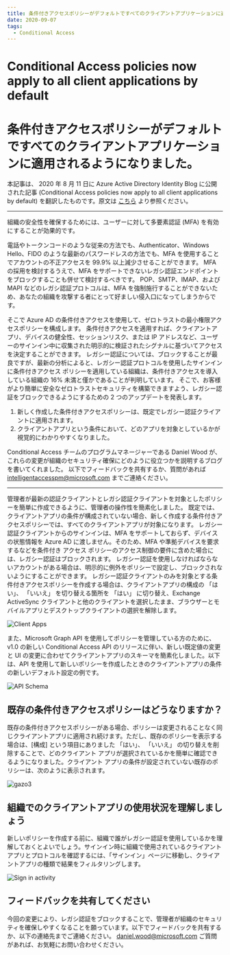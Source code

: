 ```yaml
---
title: 条件付きアクセスポリシーがデフォルトですべてのクライアントアプリケーションに適用されるようになりました。 
date: 2020-09-07 
tags: 
  - Conditional Access
---
```

# Conditional Access policies now apply to all client applications by default
# 条件付きアクセスポリシーがデフォルトですべてのクライアントアプリケーションに適用されるようになりました。

本記事は、 2020 年 8 月 11 日に Azure Active Directory Identity Blog に公開された記事 (Conditional Access policies now apply to all client applications by default) を翻訳したものです。原文は [こちら](https://techcommunity.microsoft.com/t5/azure-active-directory-identity/conditional-access-policies-now-apply-to-all-client-applications/ba-p/1257371) より参照ください。

---

組織の安全性を確保するためには、ユーザーに対して多要素認証 (MFA) を有効にすることが効果的です。

電話やトークンコードのような従来の方法でも、Authenticator、Windows Hello、FIDO のような最新のパスワードレスの方法でも、MFA を使用することでアカウントの不正アクセスを 99.9% 以上減少させることができます。
MFA の採用を検討するうえで、MFA をサポートできないレガシ認証エンドポイントをブロックすることも併せて検討するべきです。
POP、SMTP、IMAP、および MAPI などのレガシ認証プロトコルは、MFA を強制施行することができないため、あなたの組織を攻撃する者にとって好ましい侵入口になってしまうからです。

そこで Azure AD の条件付きアクセスを使用して、ゼロトラストの最小権限アクセスポリシーを構成します。
条件付きアクセスを適用すれば、クライアントアプリ、デバイスの健全性、セッションリスク、または IP アドレスなど、ユーザーのサインイン中に収集された明示的に検証されたシグナルに基づいてアクセスを決定することができます。
レガシー認証については、ブロックすることが最良ですが、最新の分析によると、レガシー認証プロトコルを使用したサインインに条件付きアクセス ポリシーを適用している組織は、条件付きアクセスを導入している組織の 16% 未満と僅かであることが判明しています。
そこで、お客様がより簡単に安全なゼロトラストセキュリティを構築できますよう、レガシー認証をブロックできるようにするための 2 つのアップデートを発表します。

1. 新しく作成した条件付きアクセスポリシーは、既定でレガシー認証クライアントに適用されます。
2. クライアントアプリという条件において、どのアプリを対象としているかが視覚的にわかりやすくなりました。

Conditional Access チームのプログラムマネージャーである Daniel Wood が、これらの変更が組織のセキュリティ確保にどのように役立つかを説明するブログを書いてくれました。
以下でフィードバックを共有するか、質問があれば intelligentaccesspm@microsoft.com までご連絡ください。


---



管理者が最新の認証クライアントとレガシ認証クライアントを対象としたポリシーを簡単に作成できるように、管理者の操作性を簡素化しました。
既定では、クライアントアプリの条件が構成されていない場合、新しく作成する条件付きアクセスポリシーでは、すべてのクライアントアプリが対象になります。
レガシー認証クライアントからのサインインは、MFA をサポートしておらず、デバイスの状態情報を Azure AD に渡しません。そのため、MFA や準拠デバイスを要求するなどを条件付き アクセス ポリシーのアクセス制御の要件に含めた場合には、レガシー認証はブロックされます。
レガシー認証を使用しなければならないアカウントがある場合は、明示的に例外をポリシーで設定し、ブロックされないようにすることができます。
レガシー認証クライアントのみを対象とする条件付きアクセスポリシーを作成する場合は、クライアントアプリの構成の  「はい」、  「いいえ」  を切り替える箇所を 「はい」 に切り替え、Exchange ActiveSync クライアントと他のクライアントを選択したまま、ブラウザーとモバイルアプリとデスクトップクライアントの選択を解除します。


![Client Apps](./ca_client_default/1.jpg)


また、Microsoft Graph API を使用してポリシーを管理している方のために、v1.0 の新しい Conditional Access API のリリースに伴い、新しい既定値の変更と UI の変更に合わせてクライアントアプリのスキーマを簡素化しました。以下は、API を使用して新しいポリシーを作成したときのクライアントアプリの条件の新しいデフォルト設定の例です。


![API Schema](./ca_client_default/2.png)


## 既存の条件付きアクセスポリシーはどうなりますか？

既存の条件付きアクセスポリシーがある場合、ポリシーは変更されることなく同じクライアントアプリに適用され続けます。ただし、既存のポリシーを表示する場合は、[構成] という項目にありました  「はい」、  「いいえ」 の切り替えを削除することで、どのクライアント アプリが選択されているかを簡単に確認できるようになりました。クライアント アプリの条件が設定されていない既存のポリシーは、次のように表示されます。

![gazo3](ca_client_default/3.jpg)

## 組織でのクライアントアプリの使用状況を理解しましょう

新しいポリシーを作成する前に、組織で誰がレガシー認証を使用しているかを理解しておくとよいでしょう。サインイン時に組織で使用されているクライアントアプリとプロトコルを確認するには、「サインイン」ページに移動し、クライアントアプリの種類で結果をフィルタリングします。

![Sign in activity](ca_client_default/4.jpg)

## フィードバックを共有してください

今回の変更により、レガシ認証をブロックすることで、管理者が組織のセキュリティを確保しやすくなることを願っています。以下でフィードバックを共有するか、以下の連絡先までご連絡ください。
daniel.wood@microsoft.com ご質問があれば、お気軽にお問い合わせください。
